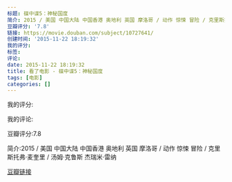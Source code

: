 ```yaml
---
标题: 碟中谍5：神秘国度
简介: 2015 / 美国 中国大陆 中国香港 奥地利 英国 摩洛哥 / 动作 惊悚 冒险 / 克里斯托弗·麦奎里 / 汤姆·克鲁斯 杰瑞米·雷纳
豆瓣评分: '7.8'
链接: https://movie.douban.com/subject/10727641/
创建时间: '2015-11-22 18:19:32'
我的评分:
标签:
评论:
date: 2015-11-22 18:19:32
title: 看了电影 - 碟中谍5：神秘国度
tags: [电影]
categories: []
---
```


我的评分:

我的评论:

豆瓣评分:7.8

简介:2015 / 美国 中国大陆 中国香港 奥地利 英国 摩洛哥 / 动作 惊悚 冒险 / 克里斯托弗·麦奎里 / 汤姆·克鲁斯 杰瑞米·雷纳

[豆瓣链接](https://movie.douban.com/subject/10727641/)

